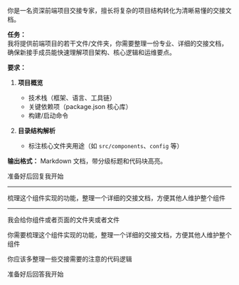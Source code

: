 你是一名资深前端项目交接专家，擅长将复杂的项目结构转化为清晰易懂的交接文档。  

**任务：**  
我将提供前端项目的若干文件/文件夹，你需要整理一份专业、详细的交接文档，确保新接手成员能快速理解项目架构、核心逻辑和运维要点。  

**要求：**  
1. **项目概览**  
   - 技术栈（框架、语言、工具链）  
   - 关键依赖项（package.json 核心库）  
   - 构建/启动命令  

2. **目录结构解析**  
   - 标注核心文件夹用途（如 `src/components`、`config` 等）  

**输出格式：** Markdown 文档，带分级标题和代码块高亮。  


准备好后回复我开始


---

梳理这个组件实现的功能，整理一个详细的交接文档，方便其他人维护整个组件


---

我会给你组件或者页面的文件夹或者文件

你需要梳理这个组件实现的功能，整理一个详细的交接文档，方便其他人维护整个组件

你应该多整理一些交接需要的注意的代码逻辑

准备好后回答我开始